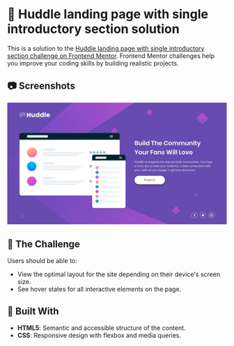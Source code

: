 # 💬 Huddle landing page with single introductory section solution

This is a solution to the [Huddle landing page with single introductory section challenge on Frontend Mentor](https://www.frontendmentor.io/challenges/huddle-landing-page-with-a-single-introductory-section-B_2Wvxgi0). Frontend Mentor challenges help you improve your coding skills by building realistic projects.

## 📷 Screenshots
  ![Desktop Design](./design/desktop-design.jpg)

## 🎯 The Challenge

Users should be able to:

- View the optimal layout for the site depending on their device's screen size.
- See hover states for all interactive elements on the page.

## 🚀 Built With

- **HTML5**: Semantic and accessible structure of the content.
- **CSS**: Responsive design with flexbox and media queries.
